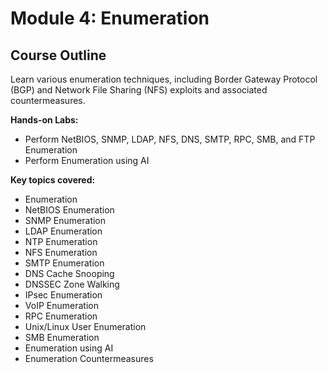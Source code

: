# Module 4: Enumeration

## Course Outline

Learn various enumeration techniques, including Border Gateway Protocol (BGP) and Network File Sharing (NFS) exploits and associated countermeasures.

**Hands-on Labs:**

- Perform NetBIOS, SNMP, LDAP, NFS, DNS, SMTP, RPC, SMB, and FTP Enumeration
- Perform Enumeration using AI

**Key topics covered:**

- Enumeration
- NetBIOS Enumeration
- SNMP Enumeration
- LDAP Enumeration
- NTP Enumeration
- NFS Enumeration
- SMTP Enumeration
- DNS Cache Snooping
- DNSSEC Zone Walking
- IPsec Enumeration
- VoIP Enumeration
- RPC Enumeration
- Unix/Linux User Enumeration
- SMB Enumeration
- Enumeration using AI
- Enumeration Countermeasures
